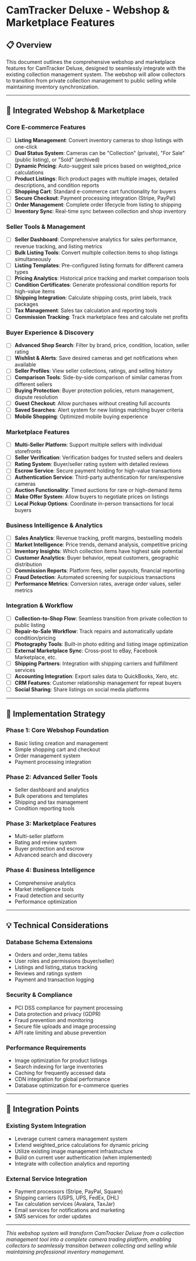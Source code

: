 # CamTracker Deluxe - Webshop & Marketplace Features

## 📋 Overview

This document outlines the comprehensive webshop and marketplace features for CamTracker Deluxe, designed to seamlessly integrate with the existing collection management system. The webshop will allow collectors to transition from private collection management to public selling while maintaining inventory synchronization.

---

## 🛒 Integrated Webshop & Marketplace

### Core E-commerce Features
- [ ] **Listing Management**: Convert inventory cameras to shop listings with one-click
- [ ] **Dual Status System**: Cameras can be "Collection" (private), "For Sale" (public listing), or "Sold" (archived)
- [ ] **Dynamic Pricing**: Auto-suggest sale prices based on weighted_price calculations
- [ ] **Product Listings**: Rich product pages with multiple images, detailed descriptions, and condition reports
- [ ] **Shopping Cart**: Standard e-commerce cart functionality for buyers
- [ ] **Secure Checkout**: Payment processing integration (Stripe, PayPal)
- [ ] **Order Management**: Complete order lifecycle from listing to shipping
- [ ] **Inventory Sync**: Real-time sync between collection and shop inventory

### Seller Tools & Management
- [ ] **Seller Dashboard**: Comprehensive analytics for sales performance, revenue tracking, and listing metrics
- [ ] **Bulk Listing Tools**: Convert multiple collection items to shop listings simultaneously
- [ ] **Listing Templates**: Pre-configured listing formats for different camera types
- [ ] **Pricing Analytics**: Historical price tracking and market comparison tools
- [ ] **Condition Certificates**: Generate professional condition reports for high-value items
- [ ] **Shipping Integration**: Calculate shipping costs, print labels, track packages
- [ ] **Tax Management**: Sales tax calculation and reporting tools
- [ ] **Commission Tracking**: Track marketplace fees and calculate net profits

### Buyer Experience & Discovery
- [ ] **Advanced Shop Search**: Filter by brand, price, condition, location, seller rating
- [ ] **Wishlist & Alerts**: Save desired cameras and get notifications when available
- [ ] **Seller Profiles**: View seller collections, ratings, and selling history
- [ ] **Comparison Tools**: Side-by-side comparison of similar cameras from different sellers
- [ ] **Buying Protection**: Buyer protection policies, return management, dispute resolution
- [ ] **Guest Checkout**: Allow purchases without creating full accounts
- [ ] **Saved Searches**: Alert system for new listings matching buyer criteria
- [ ] **Mobile Shopping**: Optimized mobile buying experience

### Marketplace Features
- [ ] **Multi-Seller Platform**: Support multiple sellers with individual storefronts
- [ ] **Seller Verification**: Verification badges for trusted sellers and dealers
- [ ] **Rating System**: Buyer/seller rating system with detailed reviews
- [ ] **Escrow Service**: Secure payment holding for high-value transactions
- [ ] **Authentication Service**: Third-party authentication for rare/expensive cameras
- [ ] **Auction Functionality**: Timed auctions for rare or high-demand items
- [ ] **Make Offer System**: Allow buyers to negotiate prices on listings
- [ ] **Local Pickup Options**: Coordinate in-person transactions for local buyers

### Business Intelligence & Analytics
- [ ] **Sales Analytics**: Revenue tracking, profit margins, bestselling models
- [ ] **Market Intelligence**: Price trends, demand analysis, competitive pricing
- [ ] **Inventory Insights**: Which collection items have highest sale potential
- [ ] **Customer Analytics**: Buyer behavior, repeat customers, geographic distribution
- [ ] **Commission Reports**: Platform fees, seller payouts, financial reporting
- [ ] **Fraud Detection**: Automated screening for suspicious transactions
- [ ] **Performance Metrics**: Conversion rates, average order values, seller metrics

### Integration & Workflow
- [ ] **Collection-to-Shop Flow**: Seamless transition from private collection to public listing
- [ ] **Repair-to-Sale Workflow**: Track repairs and automatically update condition/pricing
- [ ] **Photography Tools**: Built-in photo editing and listing image optimization
- [ ] **External Marketplace Sync**: Cross-post to eBay, Facebook Marketplace, etc.
- [ ] **Shipping Partners**: Integration with shipping carriers and fulfillment services
- [ ] **Accounting Integration**: Export sales data to QuickBooks, Xero, etc.
- [ ] **CRM Features**: Customer relationship management for repeat buyers
- [ ] **Social Sharing**: Share listings on social media platforms

---

## 🎯 Implementation Strategy

### Phase 1: Core Webshop Foundation
- Basic listing creation and management
- Simple shopping cart and checkout
- Order management system
- Payment processing integration

### Phase 2: Advanced Seller Tools
- Seller dashboard and analytics
- Bulk operations and templates
- Shipping and tax management
- Condition reporting tools

### Phase 3: Marketplace Features
- Multi-seller platform
- Rating and review system
- Buyer protection and escrow
- Advanced search and discovery

### Phase 4: Business Intelligence
- Comprehensive analytics
- Market intelligence tools
- Fraud detection and security
- Performance optimization

---

## 💡 Technical Considerations

### Database Schema Extensions
- Orders and order_items tables
- User roles and permissions (buyer/seller)
- Listings and listing_status tracking
- Reviews and ratings system
- Payment and transaction logging

### Security & Compliance
- PCI DSS compliance for payment processing
- Data protection and privacy (GDPR)
- Fraud prevention and monitoring
- Secure file uploads and image processing
- API rate limiting and abuse prevention

### Performance Requirements
- Image optimization for product listings
- Search indexing for large inventories
- Caching for frequently accessed data
- CDN integration for global performance
- Database optimization for e-commerce queries

---

## 🔗 Integration Points

### Existing System Integration
- Leverage current camera management system
- Extend weighted_price calculations for dynamic pricing
- Utilize existing image management infrastructure
- Build on current user authentication (when implemented)
- Integrate with collection analytics and reporting

### External Service Integration
- Payment processors (Stripe, PayPal, Square)
- Shipping carriers (USPS, UPS, FedEx, DHL)
- Tax calculation services (Avalara, TaxJar)
- Email services for notifications and marketing
- SMS services for order updates

---

*This webshop system will transform CamTracker Deluxe from a collection management tool into a complete camera trading platform, enabling collectors to seamlessly transition between collecting and selling while maintaining professional inventory management.*